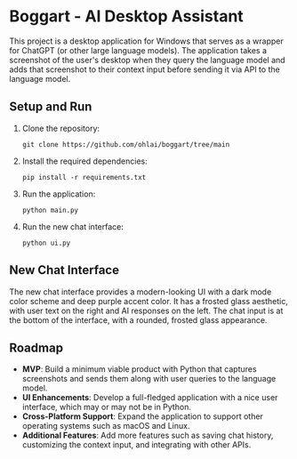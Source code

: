 # Boggart - AI Desktop Assistant

This project is a desktop application for Windows that serves as a wrapper for ChatGPT (or other large language models). The application takes a screenshot of the user's desktop when they query the language model and adds that screenshot to their context input before sending it via API to the language model.

## Setup and Run

1. Clone the repository:
    ```
    git clone https://github.com/ohlai/boggart/tree/main
    ```

2. Install the required dependencies:
    ```
    pip install -r requirements.txt
    ```

3. Run the application:
    ```
    python main.py
    ```

4. Run the new chat interface:
    ```
    python ui.py
    ```

## New Chat Interface

The new chat interface provides a modern-looking UI with a dark mode color scheme and deep purple accent color. It has a frosted glass aesthetic, with user text on the right and AI responses on the left. The chat input is at the bottom of the interface, with a rounded, frosted glass appearance.

## Roadmap

- **MVP**: Build a minimum viable product with Python that captures screenshots and sends them along with user queries to the language model.
- **UI Enhancements**: Develop a full-fledged application with a nice user interface, which may or may not be in Python.
- **Cross-Platform Support**: Expand the application to support other operating systems such as macOS and Linux.
- **Additional Features**: Add more features such as saving chat history, customizing the context input, and integrating with other APIs.
